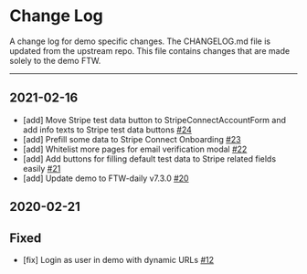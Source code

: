 # Change Log

A change log for demo specific changes. The CHANGELOG.md file is updated from the upstream repo.
This file contains changes that are made solely to the demo FTW.

---

## 2021-02-16

- [add] Move Stripe test data button to StripeConnectAccountForm and add info texts to Stripe test
  data buttons [#24](https://github.com/sharetribe/ftw-demo/pull/24)
- [add] Prefill some data to Stripe Connect Onboarding
  [#23](https://github.com/sharetribe/ftw-demo/pull/23)
- [add] Whitelist more pages for email verification modal
  [#22](https://github.com/sharetribe/ftw-demo/pull/22)
- [add] Add buttons for filling default test data to Stripe related fields easily
  [#21](https://github.com/sharetribe/ftw-demo/pull/21)
- [add] Update demo to FTW-daily v7.3.0 [#20](https://github.com/sharetribe/ftw-demo/pull/20)

## 2020-02-21

## Fixed

- [fix] Login as user in demo with dynamic URLs
  [#12](https://github.com/sharetribe/ftw-demo/pull/12)
